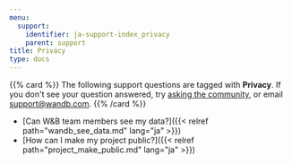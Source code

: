 ```yaml
---
menu:
  support:
    identifier: ja-support-index_privacy
    parent: support
title: Privacy
type: docs
---
```


{{% card %}}
The following support questions are tagged with <b>Privacy</b>. If you don't see 
your question answered, try [asking the community](https://community.wandb.ai/), 
or email [support@wandb.com](mailto:support@wandb.com).
{{% /card %}}

- [Can W&B team members see my data?]({{< relref path="wandb_see_data.md" lang="ja" >}})
- [How can I make my project public?]({{< relref path="project_make_public.md" lang="ja" >}})